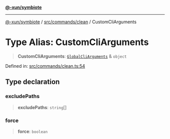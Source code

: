 [**@-xun/symbiote**](../../../../README.md)

***

[@-xun/symbiote](../../../../README.md) / [src/commands/clean](../README.md) / CustomCliArguments

# Type Alias: CustomCliArguments

> **CustomCliArguments**: [`GlobalCliArguments`](../../../configure/type-aliases/GlobalCliArguments.md) & `object`

Defined in: [src/commands/clean.ts:54](https://github.com/Xunnamius/symbiote/blob/fcdd2ab0b85b01d184680d7337de52754feba693/src/commands/clean.ts#L54)

## Type declaration

### excludePaths

> **excludePaths**: `string`[]

### force

> **force**: `boolean`
